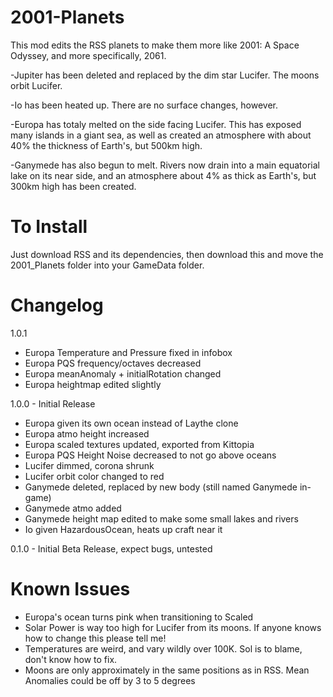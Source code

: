# 2001-Planets
This mod edits the RSS planets to make them more like 2001: A Space Odyssey, and more specifically, 2061.

-Jupiter has been deleted and replaced by the dim star Lucifer. The moons orbit Lucifer.

-Io has been heated up. There are no surface changes, however.

-Europa has totaly melted on the side facing Lucifer. This has exposed many islands in a giant sea, as well as created an atmosphere with about 40% the thickness of Earth's, but 500km high. 

-Ganymede has also begun to melt. Rivers now drain into a main equatorial lake on its near side, and an atmosphere about 4% as thick as Earth's, but 300km high has been created.

# To Install
Just download RSS and its dependencies, then download this and move the 2001_Planets folder into your GameData folder.

# Changelog
1.0.1
  - Europa Temperature and Pressure fixed in infobox
  - Europa PQS frequency/octaves decreased
  - Europa meanAnomaly + initialRotation changed
  - Europa heightmap edited slightly
  
1.0.0 - Initial Release
  - Europa given its own ocean instead of Laythe clone
  - Europa atmo height increased
  - Europa scaled textures updated, exported from Kittopia
  - Europa PQS Height Noise decreased to not go above oceans
  - Lucifer dimmed, corona shrunk
  - Lucifer orbit color changed to red
  - Ganymede deleted, replaced by new body (still named Ganymede in-game)
  - Ganymede atmo added
  - Ganymede height map edited to make some small lakes and rivers
  - Io given HazardousOcean, heats up craft near it
  
0.1.0 - Initial Beta Release, expect bugs, untested
  
  
# Known Issues
 - Europa's ocean turns pink when transitioning to Scaled
 - Solar Power is way too high for Lucifer from its moons. If anyone knows how to change this please tell me!
 - Temperatures are weird, and vary wildly over 100K. Sol is to blame, don't know how to fix.
 - Moons are only approximately in the same positions as in RSS. Mean Anomalies could be off by 3 to 5 degrees
